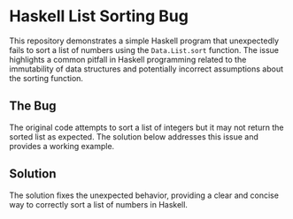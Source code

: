 # Haskell List Sorting Bug

This repository demonstrates a simple Haskell program that unexpectedly fails to sort a list of numbers using the `Data.List.sort` function. The issue highlights a common pitfall in Haskell programming related to the immutability of data structures and potentially incorrect assumptions about the sorting function.

## The Bug

The original code attempts to sort a list of integers but it may not return the sorted list as expected. The solution below addresses this issue and provides a working example.

## Solution

The solution fixes the unexpected behavior, providing a clear and concise way to correctly sort a list of numbers in Haskell.